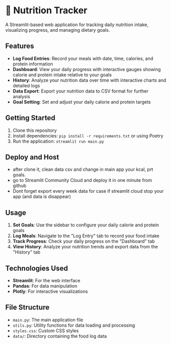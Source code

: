 
# 🥗 Nutrition Tracker

A Streamlit-based web application for tracking daily nutrition intake, visualizing progress, and managing dietary goals.

## Features

- **Log Food Entries**: Record your meals with date, time, calories, and protein information
- **Dashboard**: View your daily progress with interactive gauges showing calorie and protein intake relative to your goals
- **History**: Analyze your nutrition data over time with interactive charts and detailed logs
- **Data Export**: Export your nutrition data to CSV format for further analysis
- **Goal Setting**: Set and adjust your daily calorie and protein targets

## Getting Started

1. Clone this repository
2. Install dependencies: `pip install -r requirements.txt` or using Poetry
3. Run the application: `streamlit run main.py`

## Deploy and Host
- after clone it, clean data csv and change in main app your kcal, prt goals.
- go to Streamlit Community Cloud and deploy it in one minute from github
- Dont forget export every week data for case if streamlit cloud stop your app (and data is disappear)

## Usage

1. **Set Goals**: Use the sidebar to configure your daily calorie and protein goals
2. **Log Meals**: Navigate to the "Log Entry" tab to record your food intake
3. **Track Progress**: Check your daily progress on the "Dashboard" tab
4. **View History**: Analyze your nutrition trends and export data from the "History" tab

## Technologies Used

- **Streamlit**: For the web interface
- **Pandas**: For data manipulation
- **Plotly**: For interactive visualizations

## File Structure

- `main.py`: The main application file
- `utils.py`: Utility functions for data loading and processing
- `styles.css`: Custom CSS styles
- `data/`: Directory containing the food log data


